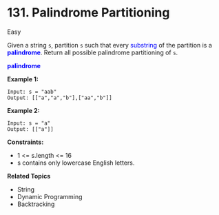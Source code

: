 # 131. Palindrome Partitioning

Easy

Given a string `s`, partition `s` such that every <font color="blue">substring</font> of the partition is a **<font color="blue">palindrome</font>**. Return all possible palindrome partitioning of `s`.

**<span style="color:blue">palindrome</span>** 

**Example 1:**
```
Input: s = "aab"
Output: [["a","a","b"],["aa","b"]]
```
**Example 2:**
```
Input: s = "a"
Output: [["a"]]
 ```

**Constraints:**

- 1 <= s.length <= 16
- s contains only lowercase English letters.

**Related Topics**
- String
- Dynamic Programming
- Backtracking